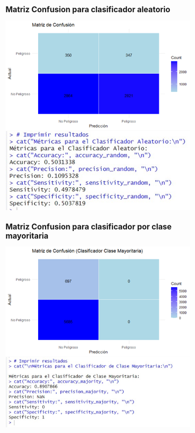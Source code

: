 ## Matriz Confusion para clasificador aleatorio
![](images/4-1.png)
![](images/4-2.jpg)
## Matriz Confusion para clasificador por clase mayoritaria
![](images/5-1.png)
![](images/5-2.jpg)